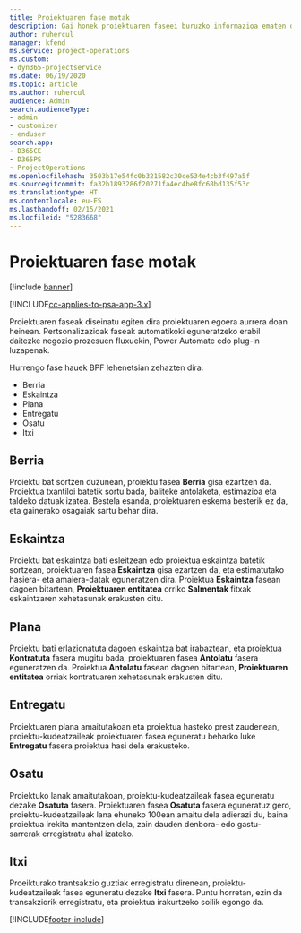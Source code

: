 ```yaml
---
title: Proiektuaren fase motak
description: Gai honek proiektuaren faseei buruzko informazioa ematen du.
author: ruhercul
manager: kfend
ms.service: project-operations
ms.custom:
- dyn365-projectservice
ms.date: 06/19/2020
ms.topic: article
ms.author: ruhercul
audience: Admin
search.audienceType:
- admin
- customizer
- enduser
search.app:
- D365CE
- D365PS
- ProjectOperations
ms.openlocfilehash: 3503b17e54fc0b321582c30ce534e4cb3f497a5f
ms.sourcegitcommit: fa32b1893286f20271fa4ec4be8fc68bd135f53c
ms.translationtype: HT
ms.contentlocale: eu-ES
ms.lasthandoff: 02/15/2021
ms.locfileid: "5283668"
---
```

# <a name="project-stage-types"></a>Proiektuaren fase motak 

[!include [banner](../includes/psa-now-project-operations.md)]

[!INCLUDE[cc-applies-to-psa-app-3.x](../includes/cc-applies-to-psa-app-3x.md)]

Proiektuaren faseak diseinatu egiten dira proiektuaren egoera aurrera doan heinean. Pertsonalizazioak faseak automatikoki eguneratzeko erabil daitezke negozio prozesuen fluxuekin, Power Automate edo plug-in luzapenak.

Hurrengo fase hauek BPF lehenetsian zehazten dira:

- Berria
- Eskaintza
- Plana
- Entregatu
- Osatu
- Itxi 

## <a name="new"></a>Berria

Proiektu bat sortzen duzunean, proiektu fasea **Berria** gisa ezartzen da. Proiektua txantiloi batetik sortu bada, baliteke antolaketa, estimazioa eta taldeko datuak izatea. Bestela esanda, proiektuaren eskema besterik ez da, eta gainerako osagaiak sartu behar dira.

## <a name="quote"></a>Eskaintza

Proiektu bat eskaintza bati esleitzean edo proiektua eskaintza batetik sortzean, proiektuaren fasea **Eskaintza** gisa ezartzen da, eta estimatutako hasiera- eta amaiera-datak eguneratzen dira. Proiektua **Eskaintza** fasean dagoen bitartean, **Proiektuaren entitatea** orriko **Salmentak** fitxak eskaintzaren xehetasunak erakusten ditu.

## <a name="plan"></a>Plana

Proiektu bati erlazionatuta dagoen eskaintza bat irabaztean, eta proiektua **Kontratuta** fasera mugitu bada, proiektuaren fasea **Antolatu** fasera eguneratzen da. Proiektua **Antolatu** fasean dagoen bitartean, **Proiektuaren entitatea** orriak kontratuaren xehetasunak erakusten ditu.

## <a name="deliver"></a>Entregatu

Proiektuaren plana amaitutakoan eta proiektua hasteko prest zaudenean, proiektu-kudeatzaileak proiektuaren fasea eguneratu beharko luke **Entregatu** fasera proiektua hasi dela erakusteko.

## <a name="complete"></a>Osatu 

Proiektuko lanak amaitutakoan, proiektu-kudeatzaileak fasea eguneratu dezake **Osatuta** fasera. Proiektuaren fasea **Osatuta** fasera eguneratuz gero, proiektu-kudeatzaileak lana ehuneko 100ean amaitu dela adierazi du, baina proiektua irekita mantentzen dela, zain dauden denbora- edo gastu-sarrerak erregistratu ahal izateko.

## <a name="close"></a>Itxi

Proeikturako trantsakzio guztiak erregistratu direnean, proiektu-kudeatzaileak fasea eguneratu dezake **Itxi** fasera. Puntu horretan, ezin da transakziorik erregistratu, eta proiektua irakurtzeko soilik egongo da.


[!INCLUDE[footer-include](../includes/footer-banner.md)]